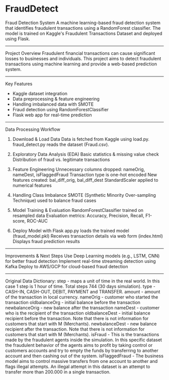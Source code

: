 # FraudDetect
Fraud Detection System
A machine learning-based fraud detection system that identifies fraudulent transactions using a RandomForest classifier.
The model is trained on Kaggle's Fraudulent Transactions Dataset and deployed using Flask.

--------------------------
Project Overview
Fraudulent financial transactions can cause significant losses to businesses and individuals.
This project aims to detect fraudulent transactions using machine learning and provide a web-based prediction system.

--------------------------
Key Features
- Kaggle dataset integration
- Data preprocessing & feature engineering
- Handling imbalanced data with SMOTE
- Fraud detection using RandomForestClassifier
- Flask web app for real-time prediction

--------------------------
Data Processing Workflow
1) Download & Load Data
Data is fetched from Kaggle using load.py.
fraud_detect.py reads the dataset (Fraud.csv).

2) Exploratory Data Analysis (EDA)
Basic statistics & missing value check
Distribution of fraud vs. legitimate transactions

3) Feature Engineering
Unnecessary columns dropped: nameOrig, nameDest, isFlaggedFraud
Transaction type is one-hot encoded
New features created: bal_diff_orig, bal_diff_dest
StandardScaler applied to numerical features

4) Handling Class Imbalance
SMOTE (Synthetic Minority Over-sampling Technique) used to balance fraud cases

5) Model Training & Evaluation
RandomForestClassifier trained on resampled data
Evaluation metrics: Accuracy, Precision, Recall, F1-score, ROC-AUC

6) Deploy Model with Flask
app.py loads the trained model (fraud_model.pkl)
Receives transaction details via web form (index.html)
Displays fraud prediction results

--------------------------
Improvements & Next Steps
Use Deep Learning models (e.g., LSTM, CNN) for better fraud detection
Implement real-time streaming detection using Kafka
Deploy to AWS/GCP for cloud-based fraud detection

--------------------------
Original Data Dictionary:
step - maps a unit of time in the real world. In this case 1 step is 1 hour of time. Total steps 744 (30 days simulation).
type - CASH-IN, CASH-OUT, DEBIT, PAYMENT and TRANSFER.
amount - amount of the transaction in local currency.
nameOrig - customer who started the transaction
oldbalanceOrg - initial balance before the transaction
newbalanceOrig - new balance after the transaction
nameDest - customer who is the recipient of the transaction
oldbalanceDest - initial balance recipient before the transaction. Note that there is not information for customers that start with M (Merchants).
newbalanceDest - new balance recipient after the transaction. Note that there is not information for customers that start with M (Merchants).
isFraud - This is the transactions made by the fraudulent agents inside the simulation. In this specific dataset the fraudulent behavior of the agents aims to profit by taking control or customers accounts and try to empty the funds by transferring to another account and then cashing out of the system.
isFlaggedFraud - The business model aims to control massive transfers from one account to another and flags illegal attempts. An illegal attempt in this dataset is an attempt to transfer more than 200.000 in a single transaction.
